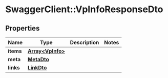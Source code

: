 # SwaggerClient::VpInfoResponseDto

## Properties
Name | Type | Description | Notes
------------ | ------------- | ------------- | -------------
**items** | [**Array&lt;VpInfo&gt;**](VpInfo.md) |  | 
**meta** | [**MetaDto**](MetaDto.md) |  | 
**links** | [**LinkDto**](LinkDto.md) |  | 

